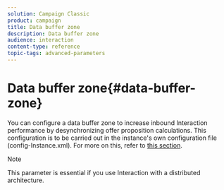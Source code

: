 ```yaml
---
solution: Campaign Classic
product: campaign
title: Data buffer zone
description: Data buffer zone
audience: interaction
content-type: reference
topic-tags: advanced-parameters
---
```


# Data buffer zone{#data-buffer-zone}

You can configure a data buffer zone to increase inbound Interaction performance by desynchronizing offer proposition calculations. This configuration is to be carried out in the instance's own configuration file (config-Instance.xml). For more on this, refer to [this section](../../installation/using/interaction---data-buffer.md).

>[!NOTE]
>
>This parameter is essential if you use Interaction with a distributed architecture.

